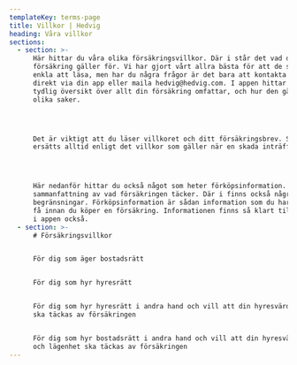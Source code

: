 ```yaml
---
templateKey: terms-page
title: Villkor | Hedvig
heading: Våra villkor
sections:
  - section: >-
      Här hittar du våra olika försäkringsvillkor. Där i står det vad din
      försäkring gäller för. Vi har gjort vårt allra bästa för att de ska vara
      enkla att läsa, men har du några frågor är det bara att kontakta Hedvig
      direkt via din app eller maila hedvig@hedvig.com. I appen hittar du en
      tydlig översikt över allt din försäkring omfattar, och hur den gäller för
      olika saker.




      Det är viktigt att du läser villkoret och ditt försäkringsbrev. Skador
      ersätts alltid enligt det villkor som gäller när en skada inträffar.




      Här nedanför hittar du också något som heter förköpsinformation. Det är en
      sammanfattning av vad försäkringen täcker. Där i finns också några viktiga
      begränsningar. Förköpsinformation är sådan information som du har rätt att
      få innan du köper en försäkring. Informationen finns så klart tillgänglig
      i appen också.
  - section: >-
      # Försäkringsvillkor


      För dig som äger bostadsrätt


      För dig som hyr hyresrätt


      För dig som hyr hyresrätt i andra hand och vill att din hyresvärds saker
      ska täckas av försäkringen


      För dig som hyr bostadsrätt i andra hand och vill att din hyresvärds saker
      och lägenhet ska täckas av försäkringen
---
```


